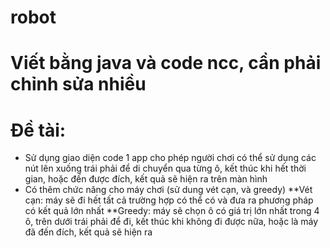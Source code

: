 # robot
# Viết bằng java và code ncc, cần phải chỉnh sửa nhiều
# Đề tài:
* Sử dụng giao diện code 1 app cho phép người chơi có thể sử dụng các nút lên xuống trái phải để di chuyển qua từng ô, kết thúc khi hết thời gian, hoặc đến được đích, kết quả sẽ hiện ra trên màn hình
* Có thêm chức năng cho máy chơi (sử dung vét cạn, và greedy)
**Vét cạn: máy sẽ đi hết tất cả trường hợp có thể có và đưa ra phương pháp có kết quả lớn nhất
**Greedy: máy sẽ chọn ô có giá trị lớn nhất trong 4 ô, trên dưới trái phải để đi, kết thúc khi không đi được nữa, hoặc là máy đã đến đích, kết quả sẽ hiện ra
